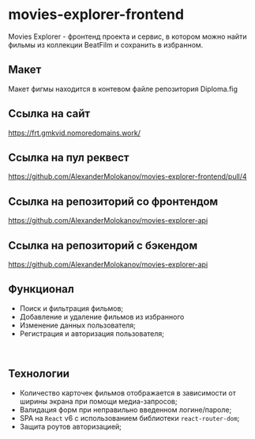# movies-explorer-frontend

Movies Explorer - фронтенд проекта и сервис, в котором можно найти фильмы из коллекции BeatFilm и сохранить в избранном. 

## Макет 
Макет фигмы находится в контевом файле репозитория Diploma.fig

## Ссылка на сайт
https://frt.gmkvid.nomoredomains.work/

## Ссылка на пул реквест
https://github.com/AlexanderMolokanov/movies-explorer-frontend/pull/4

## Ссылка на репозиторий со фронтендом 
https://github.com/AlexanderMolokanov/movies-explorer-api

## Ссылка на репозиторий с бэкендом
https://github.com/AlexanderMolokanov/movies-explorer-api

## Функционал 
* Поиск и фильтрация фильмов; 
* Добавление и удаление фильмов из избранного
* Изменение данных пользователя;
* Регистрация и авторизация пользователя;
<br />

## Технологии
* Количество карточек фильмов отображается в зависимости от ширины экрана при помощи медиа-запросов; 
* Валидация форм при неправильно введенном логине/пароле;
* SPA на `React` v6 c использованием библиотеки `react-router-dom`;
* Защита роутов авторизацией;